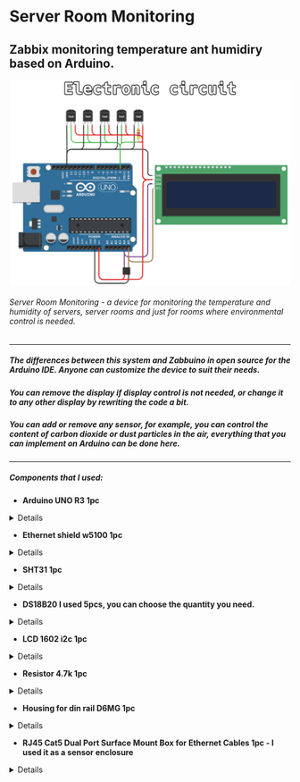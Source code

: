 # Server Room Monitoring
## Zabbix monitoring temperature ant humidiry based on Arduino.
![Shema](https://github.com/disasstor/Server-Room-Monitoring/blob/main/docs/shema.png?raw=true "Shema")
###### Server Room Monitoring - a device for monitoring the temperature and humidity of servers, server rooms and just for rooms where environmental control is needed.


------------

##### The differences between this system and Zabbuino in open source for the Arduino IDE. Anyone can customize the device to suit their needs. 
##### You can remove the display if display control is not needed, or change it to any other display by rewriting the code a bit. 
##### You can add or remove any sensor, for example, you can control the content of carbon dioxide or dust particles in the air, everything that you can implement on Arduino can be done here.

------------


##### Components that I used:
- **Arduino UNO R3 1pc**

<details>

![Arduino UNO R3](https://github.com/disasstor/Server-Room-Monitoring/blob/main/docs/img_arduino.png?raw=true "Arduino UNO R3")

</details>

- **Ethernet shield w5100 1pc**

<details>

![Ethernet shield w5100](https://github.com/disasstor/Server-Room-Monitoring/blob/main/docs/img_w5100.png?raw=true "Ethernet shield w5100")

</details>

- **SHT31 1pc**

<details>

![SHT31](https://github.com/disasstor/Server-Room-Monitoring/blob/main/docs/img_sht31.png?raw=true "SHT31")

</details>

- **DS18B20 I used 5pcs, you can choose the quantity you need.**

<details>

![DS18B20](https://github.com/disasstor/Server-Room-Monitoring/blob/main/docs/img_ds18b20.png?raw=true "DS18B20")

</details>

- **LCD 1602 i2c 1pc**

<details>

![LCD 1602 i2c](https://github.com/disasstor/Server-Room-Monitoring/blob/main/docs/img_1602i2c.png?raw=true "LCD 1602 i2c")

</details>

- **Resistor 4.7k 1pc**

<details>

![Resistor 4.7k](https://github.com/disasstor/Server-Room-Monitoring/blob/main/docs/img_resistor4_7k.png?raw=true "Resistor 4.7k")

</details>

- **Housing for din rail D6MG 1pc**

<details>
![D6MG](https://github.com/disasstor/Server-Room-Monitoring/blob/main/docs/img_d6mg.png?raw=true "D6MG")
</details>

- **RJ45 Cat5 Dual Port Surface Mount Box for Ethernet Cables 1pc - I used it as a sensor enclosure**

<details>
![RJ45 Cat5 Dual Port Surface Mount Box](https://github.com/disasstor/Server-Room-Monitoring/blob/main/docs/img_rj45.png?raw=true "RJ45 Cat5 Dual Port Surface Mount Box")
</details>


